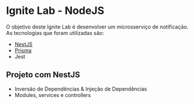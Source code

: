 # Ignite Lab - NodeJS

O objetivo deste Ignite Lab é desenvolver um microsserviço de notificação.
As tecnologias que foram utilizadas são:

- [NestJS](https://docs.nestjs.com/first-steps)
- [Prisma](https://www.prisma.io/docs/concepts/components/prisma-cli/installation)
- Jest

## Projeto com NestJS

- Inversão de Dependências & Injeção de Dependências
- Modules, services e controllers

